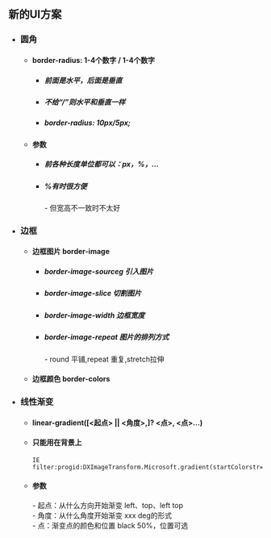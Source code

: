 ## 新的UI方案
- ### 圆角
    - #### border-radius: 1-4个数字 / 1-4个数字
        - ##### 前面是水平，后面是垂直  
        - ##### 不给“/”则水平和垂直一样  
        - ##### border-radius: 10px/5px;
        
    - #### 参数
        - ##### 前各种长度单位都可以：px，%，…
        - ##### %有时很方便
            \- 但宽高不一致时不太好
- ### 边框
    - #### 边框图片 border-image
        - ##### border-image-sourceg 引入图片
        - ##### border-image-slice 切割图片
        - ##### border-image-width 边框宽度
        - ##### border-image-repeat 图片的排列方式
            \- round 平铺,repeat 重复,stretch拉伸 

   - #### 边框颜色 border-colors
- ### 线性渐变
    - #### linear-gradient([<起点> || <角度>,]? <点>, <点>…)
    - #### 只能用在背景上
        ```
        IE filter:progid:DXImageTransform.Microsoft.gradient(startColorstr='#ffffff',endColorstr='#ff0000',GradientType='1');
        ```
    - #### 参数
        \- 起点：从什么方向开始渐变  left、top、left top  
        \- 角度：从什么角度开始渐变  xxx deg的形式  
        \- 点：渐变点的颜色和位置  black 50%，位置可选  







 